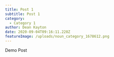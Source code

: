 ```yaml
---
title: Post 1
subtitle: Post 1
category:
  - Category 1
author: Dean Kayton
date: 2020-09-04T09:16:11.228Z
featureImage: /uploads/noun_category_1678612.png
---
```

Demo Post